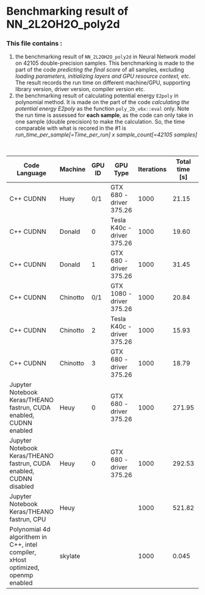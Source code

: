 # Benchmarking result of NN_2L2OH2O_poly2d 

### This file contains :  

1. the benchmarking result of `NN_2L2OH2O_poly2d` in Neural Network model on 42105 double-precision samples. This benchmarking is made to the part of the code *predicting the final score* of all samples, excluding *loading parameters, initializing layers and GPU resource context, etc*. The result records the run time on different machine/GPU, supporting library version, driver version, compiler version etc.
2. the benchmarking result of calculating potential energy `E2poly` in polynomial method. It is made on the part of the code *calculating the potential energy E2poly* as the function `poly_2b_v6x::eval` only. Note the run time is assessed for **each sample**, as the code can only take in one sample (double precision) to make the calculation. So, the time comparable with what is recored in the #1 is *run_time_per_sample[=Time_per_run] x sample_count[=42105 samples]*

<br>

Code Language  |  Machine  |  GPU ID  |  GPU Type  |  Iterations  |  Total time [s]  |  Time per run [s]  |  Compiler  
--- | --- | --- | --- | --- | --- | --- | --- |
C++ CUDNN  |  Huey  |  0/1|  GTX 680  - driver 375.26  |  1000  |  21.15  |  0.0212  |  g++[4.8.5] CUDA[8.0.61] CUDNN[6.0.21]
C++ CUDNN  |  Donald  |  0  |  Tesla K40c - driver 375.26  |  1000  |  19.60  |  0.0196  |  g++[4.8.5] CUDA[8.0.61] CUDNN[6.0.21]
C++ CUDNN  |  Donald  |  1  |  GTX 680  - driver 375.26  |  1000  |  31.45  |  0.0315  |  g++[4.8.5] CUDA[8.0.61] CUDNN[6.0.21]
C++ CUDNN  |  Chinotto  |  0/1 | GTX 1080 - driver 375.26  |  1000  |  20.84  |  0.0208  |  g++[4.8.5] CUDA[8.0.44] CUDNN[6.0.21]
C++ CUDNN  |  Chinotto  |  2  |  Tesla K40c - driver 375.26  |  1000  |  15.93  |  0.0159  |  g++[4.8.5] CUDA[8.0.44] CUDNN[6.0.21]
C++ CUDNN  |  Chinotto  |  3  |  GTX 680  - driver 375.26  |  1000  |  18.79  |  0.0188  |  g++[4.8.5] CUDA[8.0.44] CUDNN[6.0.21]
Jupyter Notebook Keras/THEANO fastrun, CUDA enabled, CUDNN enabled  |  Heuy  |  0  |  GTX 680  - driver 375.26  |  1000  |  271.95  |  0.2720  |  Python[3.6.1] CUDA[8.0.61] CUDNN[6.0.21] Keras[2.0.5] Theano[0.9.0-dev]
Jupyter Notebook Keras/THEANO fastrun, CUDA enabled, CUDNN disabled  |  Heuy  |  0  |  GTX 680 - driver 375.26  |  1000  |  292.53  |  0.2925  |  Python[3.6.1] CUDA[8.0.61] Keras[2.0.5] Theano[0.9.0-dev]
Jupyter Notebook Keras/THEANO fastrun, CPU  |  Heuy  |    |    |  1000  |  521.82  |  0.5218  |  Python[3.6.1] Keras[2.0.5] Theano[0.9.0-dev]
Polynomial 4d algorithem in C++, intel compiler, xHost optimized, openmp enabled  |  skylate  |    |    |  1000  |  0.045  |  0.000044772[s] per sample -> estimate: 1.885[s] for 42105 samples  |  icpc[17.0.1] -xHost -fopenmp
